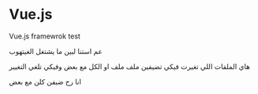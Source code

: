 # Vue.js
Vue.js framewrok test

عم استنا لبين ما يشتغل الغيتهوب

هاي الملفات اللي تغيرت
 فيكي تضيفين ملف ملف او الكل مع بعض وفيكي تلغي التغيير

 انا رح ضيفن كلن مع بعض
 